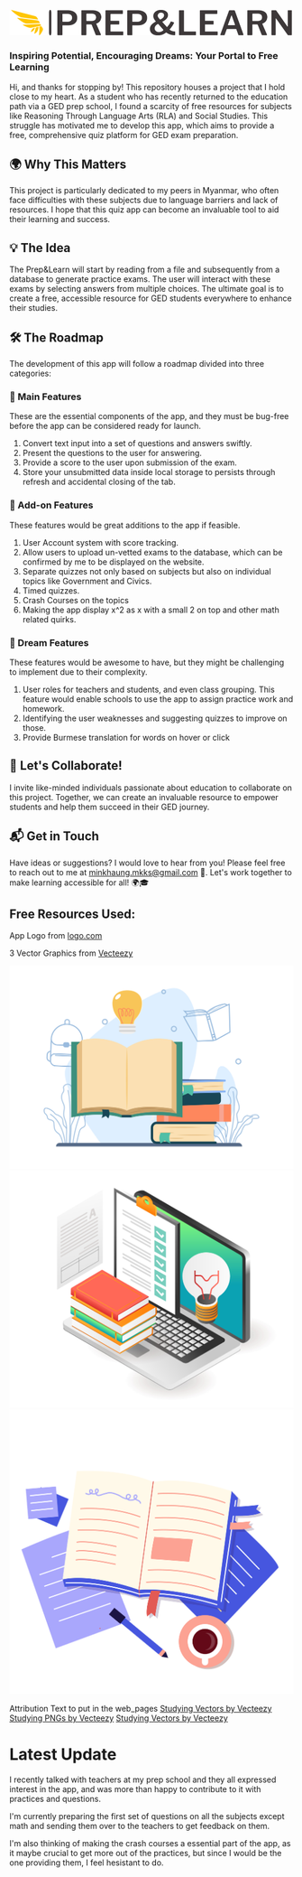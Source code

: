 ![Prep & Learn](./public/assets/imgs/logo-no-background.png)

### Inspiring Potential, Encouraging Dreams: Your Portal to Free Learning

Hi, and thanks for stopping by! This repository houses a project that I hold close to my heart. As a student who has recently returned to the education path via a GED prep school, I found a scarcity of free resources for subjects like Reasoning Through Language Arts (RLA) and Social Studies. This struggle has motivated me to develop this app, which aims to provide a free, comprehensive quiz platform for GED exam preparation.

## 🌍 Why This Matters

This project is particularly dedicated to my peers in Myanmar, who often face difficulties with these subjects due to language barriers and lack of resources. I hope that this quiz app can become an invaluable tool to aid their learning and success.

## 💡 The Idea 

The Prep&Learn will start by reading from a file and subsequently from a database to generate practice exams. The user will interact with these exams by selecting answers from multiple choices. The ultimate goal is to create a free, accessible resource for GED students everywhere to enhance their studies.

## 🛠️ The Roadmap

The development of this app will follow a roadmap divided into three categories: 

### 🎯 Main Features 
These are the essential components of the app, and they must be bug-free before the app can be considered ready for launch.
1. Convert text input into a set of questions and answers swiftly.
2. Present the questions to the user for answering.
3. Provide a score to the user upon submission of the exam.
4. Store your unsubmitted data inside local storage to persists through refresh and accidental closing of the tab.

### 🎈 Add-on Features 
These features would be great additions to the app if feasible.
1. User Account system with score tracking.
2. Allow users to upload un-vetted exams to the database, which can be confirmed by me to be displayed on the website.
3. Separate quizzes not only based on subjects but also on individual topics like Government and Civics.
4. Timed quizzes.
5. Crash Courses on the topics
6. Making the app display x^2 as x with a small 2 on top and other math related quirks.

### 🌈 Dream Features 
These features would be awesome to have, but they might be challenging to implement due to their complexity.
1. User roles for teachers and students, and even class grouping. This feature would enable schools to use the app to assign practice work and homework.
2. Identifying the user weaknesses and suggesting quizzes to improve on those.
3. Provide Burmese translation for words on hover or click

## 🤝 Let's Collaborate!

I invite like-minded individuals passionate about education to collaborate on this project. Together, we can create an invaluable resource to empower students and help them succeed in their GED journey.

## 📬 Get in Touch

Have ideas or suggestions? I would love to hear from you! Please feel free to reach out to me at [minkhaung.mkks@gmail.com](mailto:minkhaung.mkks@gmail.com) 📧. Let's work together to make learning accessible for all! 🌍🎓

## Free Resources Used:

App Logo from [logo.com](https://logo.com/)

3 Vector Graphics from [Vecteezy](https://www.vecteezy.com/)

![Studying Vector Graphic](./public/assets/imgs/590.jpg)
![Studying Vector Graphic](./public/assets/imgs/vecteezy_flat-isometric-concept-illustration-online-study-schedule-plan_6202044.jpg)
![Studying Vector Graphic](./public/assets/imgs/vecteezy_studying-book-illustration_18246021_108.png)

Attribution Text to put in the web_pages
<a href="https://www.vecteezy.com/free-vector/studying">Studying Vectors by Vecteezy</a>
<a href="https://www.vecteezy.com/free-png/studying">Studying PNGs by Vecteezy</a>
<a href="https://www.vecteezy.com/free-vector/studying">Studying Vectors by Vecteezy</a>

# Latest Update

I recently talked with teachers at my prep school and they all expressed interest in the app, and was more than happy to contribute to it with practices and questions. 

I'm currently preparing the first set of questions on all the subjects except math and sending them over to the teachers to get feedback on them.

I'm also thinking of making the crash courses a essential part of the app, as it maybe crucial to get more out of the practices, but since I would be the one providing them, I feel hesistant to do.
